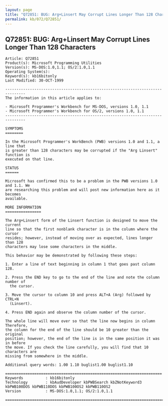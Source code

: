 ```yaml
---
layout: page
title: "Q72851: BUG: Arg+Linsert May Corrupt Lines Longer Than 128 Characters"
permalink: kb/072/Q72851/
---
```


## Q72851: BUG: Arg+Linsert May Corrupt Lines Longer Than 128 Characters

	Article: Q72851
	Product(s): Microsoft Programming Utilities
	Version(s): MS-DOS:1.0,1.1; OS/2:1.0,1.1
	Operating System(s): 
	Keyword(s): kb16bitonly
	Last Modified: 30-OCT-1999
	
	-------------------------------------------------------------------------------
	The information in this article applies to:
	
	- Microsoft Programmer's Workbench for MS-DOS, versions 1.0, 1.1 
	- Microsoft Programmer's Workbench for OS/2, versions 1.0, 1.1 
	-------------------------------------------------------------------------------
	
	SYMPTOMS
	========
	
	In the Microsoft Programmer's WorkBench (PWB) versions 1.0 and 1.1, a line that
	is greater than 128 characters may be corrupted if the "Arg Linsert" function is
	executed on that line.
	
	STATUS
	======
	
	Microsoft has confirmed this to be a problem in the PWB versions 1.0 and 1.1. We
	are researching this problem and will post new information here as it becomes
	available.
	
	MORE INFORMATION
	================
	
	The Arg+Linsert form of the Linsert function is designed to move the current
	line so that the first nonblank character is in the column where the cursor
	resides; however, instead of moving over as expected, lines longer than 128
	characters may lose some characters in the middle.
	
	This behavior may be demonstrated by following these steps:
	
	1. Enter a line of text beginning in column 1 that goes past column 128.
	
	2. Press the END key to go to the end of the line and note the column number of
	  the cursor.
	
	3. Move the cursor to column 10 and press ALT+A (Arg) followed by CTRL+N
	  (Linsert).
	
	4. Press END again and observe the column number of the cursor.
	
	The whole line will move over so that the line now begins in column Therefore,
	the column for the end of the line should be 10 greater than the original
	position; however, the end of the line is in the same position it was in before
	the move. If you check the line carefully, you will find that 10 characters are
	missing from somewhere in the middle.
	
	Additional query words: 1.00 1.10 buglist1.00 buglist1.10
	
	======================================================================
	Keywords          : kb16bitonly 
	Technology        : kbAudDeveloper kbPWBSearch kbZNotKeyword3 kbPWB100DOS kbPWB110DOS kbPWB100OS2 kbPWB110OS2
	Version           : MS-DOS:1.0,1.1; OS/2:1.0,1.1
	
	=============================================================================
	
